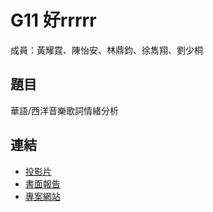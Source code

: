 G11 好rrrrr 
======================

成員：黃耀霆、陳怡安、林鼎鈞、徐雋翔、劉少桐


## 題目

華語/西洋音樂歌詞情緒分析


## 連結

<!-- 請記得修改下方的相對路徑及連結 -->

- [投影片](./G25_slides.pdf)
- [書面報告](./G25_report.pdf)  
- [專案網站](https://competent-shannon-f02fa0.netlify.app/)
